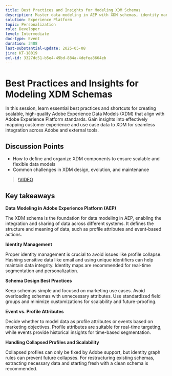 ```yaml
---
title: Best Practices and Insights for Modeling XDM Schemas
description: Master data modeling in AEP with XDM schemas, identity management, and best practices for scalable, real-time personalization and segmentation.
solution: Experience Platform
topic: Personalization
role: Developer
level: Intermediate
doc-type: Event
duration: 3488
last-substantial-update: 2025-05-08
jira: KT-18019
exl-id: 3327dc51-b5e4-49bd-884a-4defea8664eb
---
```

# Best Practices and Insights for Modeling XDM Schemas

In this session, learn essential best practices and shortcuts for creating scalable, high-quality Adobe Experience Data Models (XDM) that align with Adobe Experience Platform standards. Gain insights into effectively mapping customer experience and use case data to XDM for seamless integration across Adobe and external tools. 

## Discussion Points

* How to define and organize XDM components to ensure scalable and flexible data models 
* Common challenges in XDM design, evolution, and maintenance

>[!VIDEO](https://video.tv.adobe.com/v/3458042/?learn=on&enablevpops)

## Key takeaways

**Data Modeling in Adobe Experience Platform (AEP)**

The XDM schema is the foundation for data modeling in AEP, enabling the integration and sharing of data across different systems. It defines the structure and meaning of data, such as profile attributes and event-based actions.

**Identity Management**

Proper identity management is crucial to avoid issues like profile collapse. Hashing sensitive data like email and using unique identifiers can help maintain data integrity. Identity maps are recommended for real-time segmentation and personalization.

**Schema Design Best Practices**

Keep schemas simple and focused on marketing use cases. Avoid overloading schemas with unnecessary attributes. Use standardized field groups and minimize customizations for scalability and future-proofing.

**Event vs. Profile Attributes**

Decide whether to model data as profile attributes or events based on marketing objectives. Profile attributes are suitable for real-time targeting, while events provide historical insights for time-based segmentation.

**Handling Collapsed Profiles and Scalability**

Collapsed profiles can only be fixed by Adobe support, but identity graph rules can prevent future collapses. For restructuring existing schemas, extracting necessary data and starting fresh with a clean schema is recommended.
